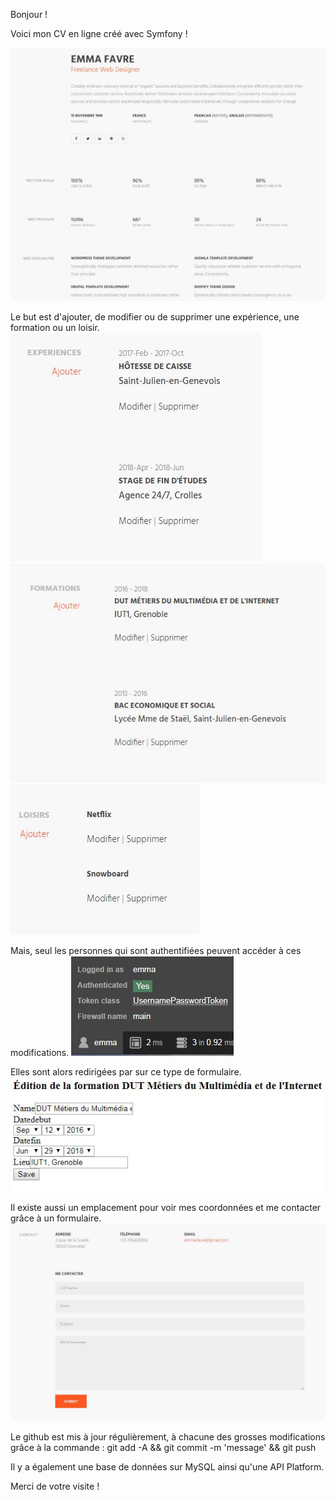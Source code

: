 Bonjour !

Voici mon CV en ligne créé avec Symfony ! 

![Capture](/capture-1.JPG)

Le but est d'ajouter, de modifier ou de supprimer une expérience, une formation ou un loisir. 
![Capture](/experiences.JPG) ![Capture](/formations.JPG) ![Capture](/loisirs.JPG)

Mais, seul les personnes qui sont authentifiées peuvent accéder à ces modifications. 
![Capture](/admin.JPG)

Elles sont alors redirigées par sur ce  type de formulaire.
![Capture](/form.JPG)

Il existe aussi un emplacement pour voir mes coordonnées et me contacter grâce à un formulaire.
![Capture](/contact.JPG)

Le github est mis à jour régulièrement, à chacune des grosses modifications grâce à la commande :
git add -A && git commit -m 'message' && git push

Il y a également une base de données sur MySQL ainsi qu'une API Platform.

Merci de votre visite !

